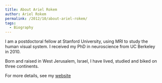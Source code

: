```yaml
---
title: About Ariel Rokem
author: Ariel Rokem
permalink: /2012/10/about-ariel-rokem/
tags:
  - Biography
---
```

I am a postdoctoral fellow at Stanford University, using MRI to study the human visual system. I received my PhD in neuroscience from UC Berkeley in 2010.

Born and raised in West Jerusalem, Israel, I have lived, studied and biked on three continents.

For more details, see my [website][1]

 [1]: http://arokem.org
